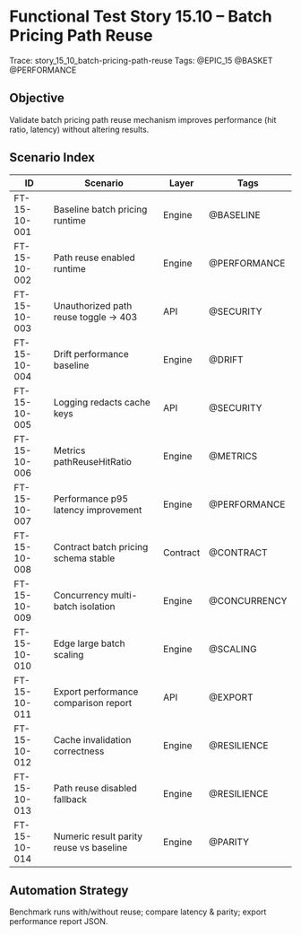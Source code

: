 # Functional Test Story 15.10 – Batch Pricing Path Reuse

Trace: story_15_10_batch-pricing-path-reuse
Tags: @EPIC_15 @BASKET @PERFORMANCE

## Objective
Validate batch pricing path reuse mechanism improves performance (hit ratio, latency) without altering results.

## Scenario Index
| ID | Scenario | Layer | Tags |
|----|----------|-------|------|
| FT-15-10-001 | Baseline batch pricing runtime | Engine | @BASELINE |
| FT-15-10-002 | Path reuse enabled runtime | Engine | @PERFORMANCE |
| FT-15-10-003 | Unauthorized path reuse toggle -> 403 | API | @SECURITY |
| FT-15-10-004 | Drift performance baseline | Engine | @DRIFT |
| FT-15-10-005 | Logging redacts cache keys | API | @SECURITY |
| FT-15-10-006 | Metrics pathReuseHitRatio | Engine | @METRICS |
| FT-15-10-007 | Performance p95 latency improvement | Engine | @PERFORMANCE |
| FT-15-10-008 | Contract batch pricing schema stable | Contract | @CONTRACT |
| FT-15-10-009 | Concurrency multi-batch isolation | Engine | @CONCURRENCY |
| FT-15-10-010 | Edge large batch scaling | Engine | @SCALING |
| FT-15-10-011 | Export performance comparison report | API | @EXPORT |
| FT-15-10-012 | Cache invalidation correctness | Engine | @RESILIENCE |
| FT-15-10-013 | Path reuse disabled fallback | Engine | @RESILIENCE |
| FT-15-10-014 | Numeric result parity reuse vs baseline | Engine | @PARITY |

## Automation Strategy
Benchmark runs with/without reuse; compare latency & parity; export performance report JSON.

